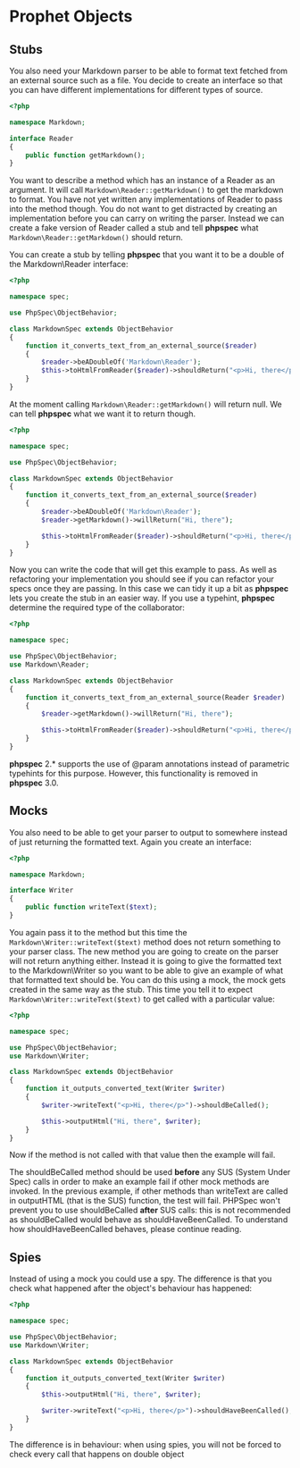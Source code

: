 Prophet Objects
===============

Stubs
-----

You also need your Markdown parser to be able to format text fetched
from an external source such as a file. You decide to create an
interface so that you can have different implementations for different
types of source.

```php
<?php

namespace Markdown;

interface Reader
{
    public function getMarkdown();
}
```

You want to describe a method which has an instance of a Reader as an
argument. It will call `Markdown\Reader::getMarkdown()` to get the
markdown to format. You have not yet written any implementations of
Reader to pass into the method though. You do not want to get distracted
by creating an implementation before you can carry on writing the
parser. Instead we can create a fake version of Reader called a stub and
tell **phpspec** what `Markdown\Reader::getMarkdown()` should return.

You can create a stub by telling **phpspec** that you want it to be a
double of the Markdown\\Reader interface:

```php
<?php

namespace spec;

use PhpSpec\ObjectBehavior;

class MarkdownSpec extends ObjectBehavior
{
    function it_converts_text_from_an_external_source($reader)
    {
        $reader->beADoubleOf('Markdown\Reader');
        $this->toHtmlFromReader($reader)->shouldReturn("<p>Hi, there</p>");
    }
}
```

At the moment calling `Markdown\Reader::getMarkdown()` will return null.
We can tell **phpspec** what we want it to return though.

```php
<?php

namespace spec;

use PhpSpec\ObjectBehavior;

class MarkdownSpec extends ObjectBehavior
{
    function it_converts_text_from_an_external_source($reader)
    {
        $reader->beADoubleOf('Markdown\Reader');
        $reader->getMarkdown()->willReturn("Hi, there");

        $this->toHtmlFromReader($reader)->shouldReturn("<p>Hi, there</p>");
    }
}
```

Now you can write the code that will get this example to pass. As well
as refactoring your implementation you should see if you can refactor
your specs once they are passing. In this case we can tidy it up a bit
as **phpspec** lets you create the stub in an easier way. If you use a
typehint, **phpspec** determine the required type of the collaborator:

```php
<?php

namespace spec;

use PhpSpec\ObjectBehavior;
use Markdown\Reader;

class MarkdownSpec extends ObjectBehavior
{
    function it_converts_text_from_an_external_source(Reader $reader)
    {
        $reader->getMarkdown()->willReturn("Hi, there");

        $this->toHtmlFromReader($reader)->shouldReturn("<p>Hi, there</p>");
    }
}
```

**phpspec** 2.\* supports the use of @param annotations instead of
parametric typehints for this purpose. However, this functionality is
removed in **phpspec** 3.0.

Mocks
-----

You also need to be able to get your parser to output to somewhere
instead of just returning the formatted text. Again you create an
interface:

```php
<?php

namespace Markdown;

interface Writer
{
    public function writeText($text);
}
```

You again pass it to the method but this time the
`Markdown\Writer::writeText($text)` method does not return something to
your parser class. The new method you are going to create on the parser
will not return anything either. Instead it is going to give the
formatted text to the Markdown\\Writer so you want to be able to give an
example of what that formatted text should be. You can do this using a
mock, the mock gets created in the same way as the stub. This time you
tell it to expect `Markdown\Writer::writeText($text)` to get called with
a particular value:

```php
<?php

namespace spec;

use PhpSpec\ObjectBehavior;
use Markdown\Writer;

class MarkdownSpec extends ObjectBehavior
{
    function it_outputs_converted_text(Writer $writer)
    {
        $writer->writeText("<p>Hi, there</p>")->shouldBeCalled();

        $this->outputHtml("Hi, there", $writer);
    }
}
```

Now if the method is not called with that value then the example will
fail.

The shouldBeCalled method should be used **before** any SUS (System
Under Spec) calls in order to make an example fail if other mock methods
are invoked. In the previous example, if other methods than writeText
are called in outputHTML (that is the SUS) function, the test will fail.
PHPSpec won't prevent you to use shouldBeCalled **after** SUS calls:
this is not recommended as shouldBeCalled would behave as
shouldHaveBeenCalled. To understand how shouldHaveBeenCalled behaves,
please continue reading.

Spies
-----

Instead of using a mock you could use a spy. The difference is that you
check what happened after the object's behaviour has happened:

```php
<?php

namespace spec;

use PhpSpec\ObjectBehavior;
use Markdown\Writer;

class MarkdownSpec extends ObjectBehavior
{
    function it_outputs_converted_text(Writer $writer)
    {
        $this->outputHtml("Hi, there", $writer);

        $writer->writeText("<p>Hi, there</p>")->shouldHaveBeenCalled();
    }
}
```

The difference is in behaviour: when using spies, you will not be forced
to check every call that happens on double object
